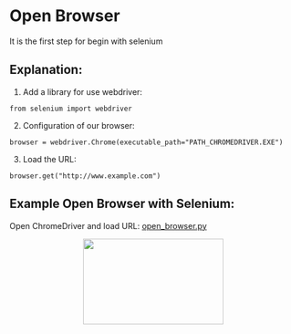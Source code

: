 # Open Browser
It is the first step for begin with selenium
## Explanation:
1) Add a library for use webdriver:
```
from selenium import webdriver
```
2) Configuration of our browser:
```
browser = webdriver.Chrome(executable_path="PATH_CHROMEDRIVER.EXE")
```
3) Load the URL:
```
browser.get("http://www.example.com")
```

## Example Open Browser with Selenium:
Open ChromeDriver and load URL: [open_browser.py](https://github.com/YonathanGuez/selenium_jobs/tree/master/ex_open_browser/open_browser.py)
<a href="https://youtu.be/npgMwfxe7Nw">
    <p align="center">
      <img width="246" height="150" src="https://i.ytimg.com/vi/npgMwfxe7Nw/hqdefault.jpg?sqp=-oaymwEZCPYBEIoBSFXyq4qpAwsIARUAAIhCGAFwAQ==&rs=AOn4CLA2UuEfsYTVCxl8JD2OU9yuAv3PHQ">
    </p>
</a>
